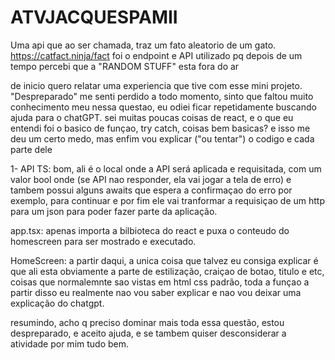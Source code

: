 # ATVJACQUESPAMII
Uma api que ao ser chamada, traz um fato aleatorio de um gato. https://catfact.ninja/fact foi o endpoint e API utilizado pq depois de um tempo percebi que a "RANDOM STUFF" esta fora do ar



de inicio quero relatar uma experiencia que tive com esse mini projeto. "Despreparado" me senti perdido a todo momento, sinto que faltou muito conhecimento meu nessa questao, eu odiei ficar repetidamente buscando ajuda para o chatGPT. sei muitas poucas coisas de react, e o que eu entendi foi o basico de funçao, try catch, coisas bem basicas? e isso me deu um certo medo, mas enfim vou explicar ("ou tentar") o codigo e cada parte dele


1- API TS: bom, ali é o local onde a API será aplicada e requisitada, com um valor bool onde (se API nao responder, ela vai jogar a tela de erro) e tambem possui alguns awaits que espera a confirmaçao do erro por exemplo, para continuar e por fim ele vai tranformar a requisiçao de um http para um json para poder fazer parte da aplicação.


app.tsx: apenas importa a bilbioteca do react e puxa o conteudo do homescreen para ser mostrado e executado.


HomeScreen: a partir daqui, a unica coisa que talvez eu consiga explicar é que ali esta obviamente a parte de estilização, craiçao de botao, titulo e etc, coisas que normalemnte sao vistas em html css padrão, toda a funçao a partir disso eu realmente nao vou saber explicar e nao vou deixar uma explicação do chatgpt.


resumindo, acho q preciso dominar mais toda essa questão, estou despreparado, e aceito ajuda, e se tambem quiser desconsiderar a atividade por mim tudo bem.






